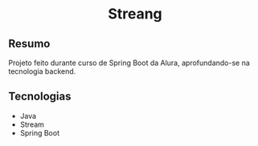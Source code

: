 # <p align="center"> Streang </p>

## Resumo
Projeto feito durante curso de Spring Boot da Alura, aprofundando-se na tecnologia backend.

## Tecnologias
- Java
- Stream
- Spring Boot
